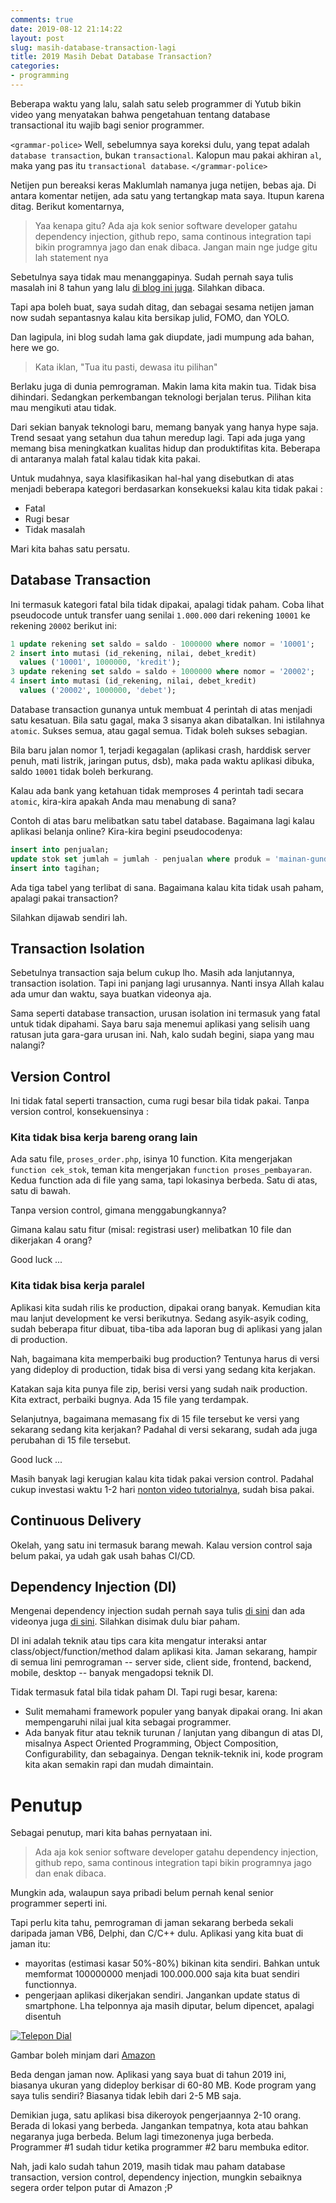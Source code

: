 ```yaml
---
comments: true
date: 2019-08-12 21:14:22
layout: post
slug: masih-database-transaction-lagi
title: 2019 Masih Debat Database Transaction?
categories:
- programming
---
```


Beberapa waktu yang lalu, salah satu seleb programmer di Yutub bikin video yang menyatakan bahwa pengetahuan tentang database transactional itu wajib bagi senior programmer. 

`<grammar-police>`
Well, sebelumnya saya koreksi dulu, yang tepat adalah `database transaction`, bukan `transactional`. Kalopun mau pakai akhiran `al`, maka yang pas itu `transactional database`. 
`</grammar-police>`


Netijen pun bereaksi keras Maklumlah namanya juga netijen, bebas aja. Di antara komentar netijen, ada satu yang tertangkap mata saya. Itupun karena ditag. Berikut komentarnya, 

> Yaa kenapa gitu? Ada aja kok senior software developer gatahu dependency injection, github repo, sama continous integration tapi bikin programnya jago dan enak dibaca. Jangan main nge judge gitu lah statement nya

Sebetulnya saya tidak mau menanggapinya. Sudah pernah saya tulis masalah ini 8 tahun yang lalu [di blog ini juga](https://software.endy.muhardin.com/java/database-transaction/). Silahkan dibaca.


Tapi apa boleh buat, saya sudah ditag, dan sebagai sesama netijen jaman now sudah sepantasnya kalau kita bersikap julid, FOMO, dan YOLO. 

Dan lagipula, ini blog sudah lama gak diupdate, jadi mumpung ada bahan, here we go.

<!--more-->

> Kata iklan, "Tua itu pasti, dewasa itu pilihan"

Berlaku juga di dunia pemrograman. Makin lama kita makin tua. Tidak bisa dihindari. Sedangkan perkembangan teknologi berjalan terus. Pilihan kita mau mengikuti atau tidak.

Dari sekian banyak teknologi baru, memang banyak yang hanya hype saja. Trend sesaat yang setahun dua tahun meredup lagi. Tapi ada juga yang memang bisa meningkatkan kualitas hidup dan produktifitas kita. Beberapa di antaranya malah fatal kalau tidak kita pakai. 

Untuk mudahnya, saya klasifikasikan hal-hal yang disebutkan di atas menjadi beberapa kategori berdasarkan konsekueksi kalau kita tidak pakai :

* Fatal
* Rugi besar
* Tidak masalah

Mari kita bahas satu persatu.

## Database Transaction ##

Ini termasuk kategori fatal bila tidak dipakai, apalagi tidak paham. Coba lihat pseudocode untuk transfer uang senilai `1.000.000` dari rekening `10001` ke rekening `20002` berikut ini:

```sql
1 update rekening set saldo = saldo - 1000000 where nomor = '10001';
2 insert into mutasi (id_rekening, nilai, debet_kredit) 
  values ('10001', 1000000, 'kredit');
3 update rekening set saldo = saldo + 1000000 where nomor = '20002';
4 insert into mutasi (id_rekening, nilai, debet_kredit) 
  values ('20002', 1000000, 'debet');
```

Database transaction gunanya untuk membuat 4 perintah di atas menjadi satu kesatuan. Bila satu gagal, maka 3 sisanya akan dibatalkan. Ini istilahnya `atomic`. Sukses semua, atau gagal semua. Tidak boleh sukses sebagian.

Bila baru jalan nomor 1, terjadi kegagalan (aplikasi crash, harddisk server penuh, mati listrik, jaringan putus, dsb), maka pada waktu aplikasi dibuka, saldo `10001` tidak boleh berkurang. 

Kalau ada bank yang ketahuan tidak memproses 4 perintah tadi secara `atomic`, kira-kira apakah Anda mau menabung di sana?

Contoh di atas baru melibatkan satu tabel database. Bagaimana lagi kalau aplikasi belanja online? Kira-kira begini pseudocodenya:

```sql
insert into penjualan;
update stok set jumlah = jumlah - penjualan where produk = 'mainan-gundam';
insert into tagihan;
```

Ada tiga tabel yang terlibat di sana. Bagaimana kalau kita tidak usah paham, apalagi pakai transaction?

Silahkan dijawab sendiri lah.

## Transaction Isolation ##

Sebetulnya transaction saja belum cukup lho. Masih ada lanjutannya, transaction isolation. Tapi ini panjang lagi urusannya. Nanti insya Allah kalau ada umur dan waktu, saya buatkan videonya aja.

Sama seperti database transaction, urusan isolation ini termasuk yang fatal untuk tidak dipahami. Saya baru saja menemui aplikasi yang selisih uang ratusan juta gara-gara urusan ini. Nah, kalo sudah begini, siapa yang mau nalangi?

## Version Control ##

Ini tidak fatal seperti transaction, cuma rugi besar bila tidak pakai. Tanpa version control, konsekuensinya :

### Kita tidak bisa kerja bareng orang lain ###

Ada satu file, `proses_order.php`, isinya 10 function. Kita mengerjakan `function cek_stok`, teman kita mengerjakan `function proses_pembayaran`. Kedua function ada di file yang sama, tapi lokasinya berbeda. Satu di atas, satu di bawah. 

Tanpa version control, gimana menggabungkannya?

Gimana kalau satu fitur (misal: registrasi user) melibatkan 10 file dan dikerjakan 4 orang?

Good luck ...

### Kita tidak bisa kerja paralel ###

Aplikasi kita sudah rilis ke production, dipakai orang banyak. Kemudian kita mau lanjut development ke versi berikutnya. Sedang asyik-asyik coding, sudah beberapa fitur dibuat, tiba-tiba ada laporan bug di aplikasi yang jalan di production. 

Nah, bagaimana kita memperbaiki bug production? Tentunya harus di versi yang dideploy di production, tidak bisa di versi yang sedang kita kerjakan. 

Katakan saja kita punya file zip, berisi versi yang sudah naik production. Kita extract, perbaiki bugnya. Ada 15 file yang terdampak. 

Selanjutnya, bagaimana memasang fix di 15 file tersebut ke versi yang sekarang sedang kita kerjakan? Padahal di versi sekarang, sudah ada juga perubahan di 15 file tersebut.

Good luck ... 

Masih banyak lagi kerugian kalau kita tidak pakai version control. Padahal cukup investasi waktu 1-2 hari [nonton video tutorialnya](https://www.youtube.com/playlist?list=PL9oC_cq7OYbwhs_x2S_Vv9VFRKnoXs8hn), sudah bisa pakai.

## Continuous Delivery ##

Okelah, yang satu ini termasuk barang mewah. Kalau version control saja belum pakai, ya udah gak usah bahas CI/CD. 

## Dependency Injection (DI) ##

Mengenai dependency injection sudah pernah saya tulis [di sini](https://software.endy.muhardin.com/java/memahami-dependency-injection/) dan ada videonya juga [di sini](https://www.youtube.com/watch?v=I7g3pkQaZWs&list=PL9oC_cq7OYbyhdZmCECQqp7OcS8J5QpAo&index=10). Silahkan disimak dulu biar paham.

DI ini adalah teknik atau tips cara kita mengatur interaksi antar class/object/function/method dalam aplikasi kita. Jaman sekarang, hampir di semua lini pemrograman -- server side, client side, frontend, backend, mobile, desktop -- banyak mengadopsi teknik DI. 

Tidak termasuk fatal bila tidak paham DI. Tapi rugi besar, karena:

* Sulit memahami framework populer yang banyak dipakai orang. Ini akan mempengaruhi nilai jual kita sebagai programmer.
* Ada banyak fitur atau teknik turunan / lanjutan yang dibangun di atas DI, misalnya Aspect Oriented Programming, Object Composition, Configurability, dan sebagainya. Dengan teknik-teknik ini, kode program kita akan semakin rapi dan mudah dimaintain.

# Penutup #

Sebagai penutup, mari kita bahas pernyataan ini.

> Ada aja kok senior software developer gatahu dependency injection, github repo, sama continous integration tapi bikin programnya jago dan enak dibaca.

Mungkin ada, walaupun saya pribadi belum pernah kenal senior programmer seperti ini. 

Tapi perlu kita tahu, pemrograman di jaman sekarang berbeda sekali daripada jaman VB6, Delphi, dan C/C++ dulu. Aplikasi yang kita buat di jaman itu:

* mayoritas (estimasi kasar 50%-80%) bikinan kita sendiri. Bahkan untuk memformat 100000000 menjadi 100.000.000 saja kita buat sendiri functionnya.
* pengerjaan aplikasi dikerjakan sendiri. Jangankan update status di smartphone. Lha telponnya aja masih diputar, belum dipencet, apalagi disentuh

[![Telepon Dial]({{site.url}}/images/uploads/2019/database-transaction/telpon-putar.jpg)](https://www.amazon.com/Vintage-Antique-Telephone-Fashioned-Landline/dp/B07DDCR6BC)

Gambar boleh minjam dari [Amazon](https://www.amazon.com/Vintage-Antique-Telephone-Fashioned-Landline/dp/B07DDCR6BC)

Beda dengan jaman now. Aplikasi yang saya buat di tahun 2019 ini, biasanya ukuran yang dideploy berkisar di 60-80 MB. Kode program yang saya tulis sendiri? Biasanya tidak lebih dari 2-5 MB saja.

Demikian juga, satu aplikasi bisa dikeroyok pengerjaannya 2-10 orang. Berada di lokasi yang berbeda. Jangankan tempatnya, kota atau bahkan negaranya juga berbeda. Belum lagi timezonenya juga berbeda. Programmer #1 sudah tidur ketika programmer #2 baru membuka editor.

Nah, jadi kalo sudah tahun 2019, masih tidak mau paham database transaction, version control, dependency injection, mungkin sebaiknya segera order telpon putar di Amazon ;P 